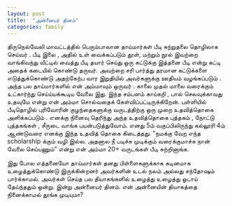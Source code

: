 ```yaml
---
layout: post
title:  "அன்னையர் தினம்"
categories: family
---
```


திருநெல்வேலி மாவட்டத்தில் பெரும்பாலான தாய்மார்கள் பீடி சுற்றுதலை தொழிலாக செய்வர் . பீடி இலை , அதில் உள் வைக்கப்படும் தூள்,
மற்றும் நூல் இவற்றை வாங்கிவந்து வீட்டில் வைத்து பீடி தயார் செய்து ஒரு கட்டுக்கு இத்தனை பீடி என்று கட்டி அதைக்  கடையில் கொண்டு தருவர். அவற்றை சரி பார்த்து தரமான கட்டுக்களை எடுத்துக்கொண்டு அதற்கேற்ப வார இறுதியில் அவர்களுக்கு ஊதியம் வழங்கப்படும் . அந்த பல தாய்மார்களில்  என் அம்மாவும் ஒருவர் . காலை முதல் மாலை வரைக்கும் உட்கார்ந்து செய்ய்யக்கூடிய வேலை இது. இந்த சம்பளம் காய்கறி , பால் செலவுக்காவது உதவுமே என்று என் அம்மா சொல்வதைக்  கேள்விப்பட்டிருக்கிறேன். பள்ளியில் பீடிதொழில் புரிவோரின் குழந்தைகளுக்கு வருடத்திற்கு ஒரு முறை உதவித்தொகை அளிக்கப்படும் . எனக்கு நினைவு தெரிந்து அந்த உதவித்தொகை புத்தகம் , நோட்டு புத்தகங்கள் , சீருடை வாங்க பயன்படுத்துவோம். எனது 5ம் வகுப்பிலிருந்து கல்லூரி 4ம் ஆண்டுவரை எனக்கு  இந்த உதவித் தொகை கிடைத்தது.  "நமக்கு வேற எந்த scholarship க்கும் வழி இல்ல. அதனால நீ படிச்சு முடிக்கும் வரைக்குமாச்சு நான் வேலை செய்யணும்" என்று என் அம்மா 20+ வருடங்கள் பீடி சுற்றினாங்க.

இது போல எத்தனையோ தாய்மார்கள் தனது பிள்ளைகளுக்காக கடினமாக உழைத்துக்கொண்டு இருக்கின்றனர் அவர்களின் உடல் நலம் அல்லது சந்தோஷம் பார்க்காமல். அவர்கள் செய்த பல தியாகங்களில்  உழைத்து உழைத்து ஓடாய் தேய்ந்ததும்  ஒன்று. இன்று அன்னையர் தினம். என் அன்னையின் தியாகத்தை நினைக்காமல் தூங்க முடியுமா? 
